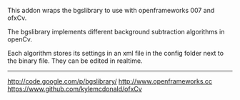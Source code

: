 This addon wraps the bgslibrary to use with openframeworks 007 and ofxCv.

The bgslibrary implements different background subtraction algorithms in openCv.

Each algorithm stores its settings in an xml file in the config folder next to the binary file. They can be edited in realtime.

---
http://code.google.com/p/bgslibrary/
http://www.openframeworks.cc
https://www.github.com/kylemcdonald/ofxCv
